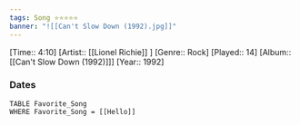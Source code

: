 ```yaml
---
tags: Song ⭐⭐⭐⭐⭐ 
banner: "![[Can't Slow Down (1992).jpg]]"
---
```

[Time:: 4:10]
[Artist:: [[Lionel Richie]] ]
[Genre:: Rock]
[Played:: 14]
[Album:: [[Can't Slow Down (1992)]]]
[Year:: 1992]
### Dates
````dataview
TABLE Favorite_Song
WHERE Favorite_Song = [[Hello]]
````